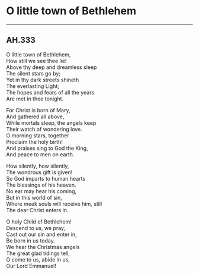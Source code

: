 # O little town of Bethlehem

***

## AH.333

O little town of Bethlehem,  
How still we see thee lie!  
Above thy deep and dreamless sleep  
The silent stars go by;  
Yet in thy dark streets shineth  
The everlasting Light;  
The hopes and fears of all the years  
Are met in thee tonight.  

For Christ is born of Mary,  
And gathered all above,  
While mortals sleep, the angels keep  
Their watch of wondering love.  
O morning stars, together  
Proclaim the holy birth!  
And praises sing to God the King,  
And peace to men on earth.  

How silently, how silently,  
The wondrous gift is given!  
So God imparts to human hearts  
The blessings of his heaven.  
No ear may hear his coming,  
But in this world of sin,  
Where meek souls will receive him, still  
The dear Christ enters in.

O holy Child of Bethlehem!  
Descend to us, we pray;  
Cast out our sin and enter in,  
Be born in us today.  
We hear the Christmas angels  
The great glad tidings tell;  
O come to us, abide in us,  
Our Lord Emmanuel!
